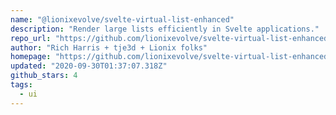 ```yaml
---
name: "@lionixevolve/svelte-virtual-list-enhanced"
description: "Render large lists efficiently in Svelte applications."
repo_url: "https://github.com/lionixevolve/svelte-virtual-list-enhanced"
author: "Rich Harris + tje3d + Lionix folks"
homepage: "https://github.com/lionixevolve/svelte-virtual-list-enhanced#readme"
updated: "2020-09-30T01:37:07.318Z"
github_stars: 4
tags: 
  - ui
---
```

